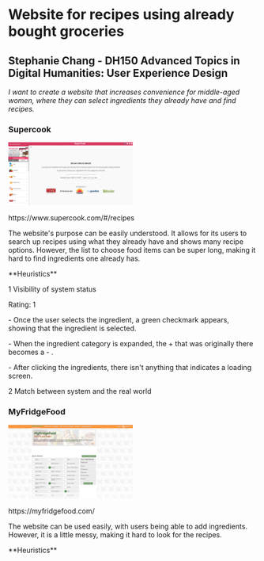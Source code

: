 # Website for recipes using already bought groceries
## Stephanie Chang - DH150 Advanced Topics in Digital Humanities: User Experience Design
*I want to create a website that increases convenience for middle-aged women, where they can select ingredients they already have and find recipes.*  

### **Supercook**
<img src="./supercook.png" width="50%">
<p> https://www.supercook.com/#/recipes </p>
<p> The website's purpose can be easily understood. It allows for its users to search up recipes using what they already have and shows many recipe options. However, the list to choose food items can be super long, making it hard to find ingredients one already has. </p>
<p> **Heuristics** </p>
<p> 1 Visibility of system status </p>
<p> Rating: 1 </p>
<p> - Once the user selects the ingredient, a green checkmark appears, showing that the ingredient is selected. </p>
<p> - When the ingredient category is expanded, the + that was originally there becomes a - . </p>
<p> - After clicking the ingredients, there isn't anything that indicates a loading screen. </p>
<p> 2 Match between system and the real world </p>

### **MyFridgeFood**
<img src="./myfridgefood.png" width="50%">
<p> https://myfridgefood.com/ </p>
<p> The website can be used easily, with users being able to add ingredients. However, it is a little messy, making it hard to look for the recipes. </p>
**Heuristics**
